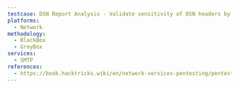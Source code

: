 ```yaml
---
testcase: DSN Report Analysis - Validate sensitivity of DSN headers by sending to invalid addresses and inspecting returned Delivery Status Notifications for internal info
platforms: 
  - Network
methodology: 
  - BlackBox
  - GreyBox
services:
  - SMTP
references:
  - https://book.hacktricks.wiki/en/network-services-pentesting/pentesting-smtp/index.html
---
```


